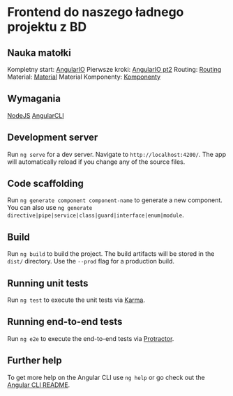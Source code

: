 # Frontend do naszego ładnego projektu z BD

## Nauka matołki

Kompletny start: [AngularIO](https://angular.io/start)
Pierwsze kroki: [AngularIO pt2](https://angular.io/tutorial)
Routing: [Routing](https://angular.io/guide/router)
Material: [Material](https://material.angular.io/guides)
Material Komponenty: [Komponenty](https://material.angular.io/components/categories)


## Wymagania

[NodeJS](https://nodejs.org/en/)
[AngularCLI](https://cli.angular.io)

## Development server

Run `ng serve` for a dev server. Navigate to `http://localhost:4200/`. The app will automatically reload if you change any of the source files.

## Code scaffolding

Run `ng generate component component-name` to generate a new component. You can also use `ng generate directive|pipe|service|class|guard|interface|enum|module`.

## Build

Run `ng build` to build the project. The build artifacts will be stored in the `dist/` directory. Use the `--prod` flag for a production build.

## Running unit tests

Run `ng test` to execute the unit tests via [Karma](https://karma-runner.github.io).

## Running end-to-end tests

Run `ng e2e` to execute the end-to-end tests via [Protractor](http://www.protractortest.org/).

## Further help

To get more help on the Angular CLI use `ng help` or go check out the [Angular CLI README](https://github.com/angular/angular-cli/blob/master/README.md).
